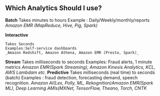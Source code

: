 ## Which Analytics Should I use?

**Batch**
	Takes minutes to hours
	Example : Daily/Weekly/monthly/reports
	_Amazon EMR (MapReduce, Hive, Pig, Spark)_

**Interactive**

	Takes Seconds
	Examples:Self-service dashboards
	_Amazon Redshift, Amazon Athena, Amazon EMR (Presto, Spark)_	

**Stream**
	Takes milliseconds to seconds
	Examples: Fraud alerts, 1 minute metrics
	_Amazon EMR(Spark Streaming), Amazon Kinesis Analytics, KCL,_
	_AWS Lambdam etc._
**Predictive**
	Takes milliseconds (real time) to seconds (batch)
	Examples : fraud detection, forecasting demand, speech recognition.
	_Amazon AI(Lex, Polly, ML, Rekognition)Amazon EMR(Spark ML), Deep Learning_
	_AMIs(MXNet, TensorFlow, Theano, Torch, CNTK_